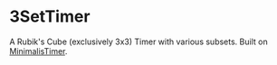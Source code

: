 # 3SetTimer
A Rubik's Cube (exclusively 3x3) Timer with various subsets. Built on [MinimalisTimer](http://molarmanful.github.io/minimalistimer).
